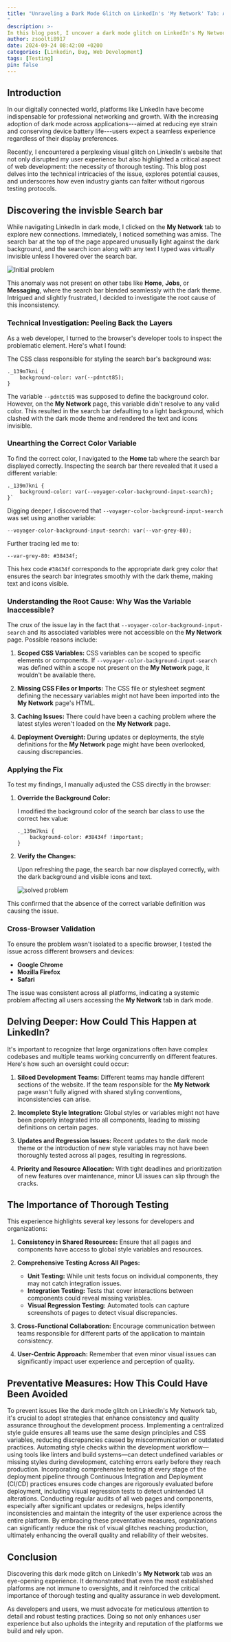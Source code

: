 ```yaml
---
title: "Unraveling a Dark Mode Glitch on LinkedIn's 'My Network' Tab: A Deep Dive into the Importance of Thorough Testing
"
description: >-
In this blog post, I uncover a dark mode glitch on LinkedIn's My Network tab, where the search bar's background color renders text and icons invisible. I dive into the technical details of the issue—explaining how a missing CSS variable caused the problem, why it wasn't accessible on this specific page, and how I traced and applied the correct color from other working tabs. This experience highlights the crucial importance of thorough testing in web development to prevent such issues from reaching production, even in large organizations like LinkedIn.
author: zsoolti8917
date: 2024-09-24 08:42:00 +0200
categories: [Linkedin, Bug, Web Development]
tags: [Testing]
pin: false
---
```



## **Introduction**

In our digitally connected world, platforms like LinkedIn have become indispensable for professional networking and growth. With the increasing adoption of dark mode across applications---aimed at reducing eye strain and conserving device battery life---users expect a seamless experience regardless of their display preferences.

Recently, I encountered a perplexing visual glitch on LinkedIn's website that not only disrupted my user experience but also highlighted a critical aspect of web development: the necessity of thorough testing. This blog post delves into the technical intricacies of the issue, explores potential causes, and underscores how even industry giants can falter without rigorous testing protocols.


## **Discovering the invisble Search bar**

While navigating LinkedIn in dark mode, I clicked on the **My Network** tab to explore new connections. Immediately, I noticed something was amiss. The search bar at the top of the page appeared unusually light against the dark background, and the search icon along with any text I typed was virtually invisible unless I hovered over the search bar.

![Initial problem](../assets/img/LinkedinBug1.PNG)

This anomaly was not present on other tabs like **Home**, **Jobs**, or **Messaging**, where the search bar blended seamlessly with the dark theme. Intrigued and slightly frustrated, I decided to investigate the root cause of this inconsistency.


### **Technical Investigation: Peeling Back the Layers**

As a web developer, I turned to the browser's developer tools to inspect the problematic element. Here's what I found:

The CSS class responsible for styling the search bar's background was:

```
._139m7kni {
    background-color: var(--pdntct85);
}
```
The variable `--pdntct85` was supposed to define the background color. However, on the **My Network** page, this variable didn't resolve to any valid color. This resulted in the search bar defaulting to a light background, which clashed with the dark mode theme and rendered the text and icons invisible.


### **Unearthing the Correct Color Variable**

To find the correct color, I navigated to the **Home** tab where the search bar displayed correctly. Inspecting the search bar there revealed that it used a different variable:

```
._139m7kni {
    background-color: var(--voyager-color-background-input-search);
}`
```
Digging deeper, I discovered that `--voyager-color-background-input-search` was set using another variable:


```
--voyager-color-background-input-search: var(--var-grey-80);
```
Further tracing led me to:

```
--var-grey-80: #38434f;
```
This hex code `#38434f` corresponds to the appropriate dark grey color that ensures the search bar integrates smoothly with the dark theme, making text and icons visible.


### **Understanding the Root Cause: Why Was the Variable Inaccessible?**

The crux of the issue lay in the fact that `--voyager-color-background-input-search` and its associated variables were not accessible on the **My Network** page. Possible reasons include:

1.  **Scoped CSS Variables:** CSS variables can be scoped to specific elements or components. If `--voyager-color-background-input-search` was defined within a scope not present on the **My Network** page, it wouldn't be available there.

2.  **Missing CSS Files or Imports:** The CSS file or stylesheet segment defining the necessary variables might not have been imported into the **My Network** page's HTML.

3.  **Caching Issues:** There could have been a caching problem where the latest styles weren't loaded on the **My Network** page.

4.  **Deployment Oversight:** During updates or deployments, the style definitions for the **My Network** page might have been overlooked, causing discrepancies.


### **Applying the Fix**

To test my findings, I manually adjusted the CSS directly in the browser:

1.  **Override the Background Color:**

    I modified the background color of the search bar class to use the correct hex value:
    ```
    ._139m7kni {
        background-color: #38434f !important;
    }
    ```
2.  **Verify the Changes:**

    Upon refreshing the page, the search bar now displayed correctly, with the dark background and visible icons and text.

    ![solved problem](../assets/img/LinkedInBugSovled.PNG)

This confirmed that the absence of the correct variable definition was causing the issue.


### **Cross-Browser Validation**

To ensure the problem wasn't isolated to a specific browser, I tested the issue across different browsers and devices:

-   **Google Chrome**
-   **Mozilla Firefox**
-   **Safari**

The issue was consistent across all platforms, indicating a systemic problem affecting all users accessing the **My Network** tab in dark mode.


## **Delving Deeper: How Could This Happen at LinkedIn?**

It's important to recognize that large organizations often have complex codebases and multiple teams working concurrently on different features. Here's how such an oversight could occur:

1.  **Siloed Development Teams:** Different teams may handle different sections of the website. If the team responsible for the **My Network** page wasn't fully aligned with shared styling conventions, inconsistencies can arise.

2.  **Incomplete Style Integration:** Global styles or variables might not have been properly integrated into all components, leading to missing definitions on certain pages.

3.  **Updates and Regression Issues:** Recent updates to the dark mode theme or the introduction of new style variables may not have been thoroughly tested across all pages, resulting in regressions.

4.  **Priority and Resource Allocation:** With tight deadlines and prioritization of new features over maintenance, minor UI issues can slip through the cracks.


## **The Importance of Thorough Testing**

This experience highlights several key lessons for developers and organizations:

1.  **Consistency in Shared Resources:** Ensure that all pages and components have access to global style variables and resources.

2.  **Comprehensive Testing Across All Pages:**

    -   **Unit Testing:** While unit tests focus on individual components, they may not catch integration issues.
    -   **Integration Testing:** Tests that cover interactions between components could reveal missing variables.
    -   **Visual Regression Testing:** Automated tools can capture screenshots of pages to detect visual discrepancies.
3.  **Cross-Functional Collaboration:** Encourage communication between teams responsible for different parts of the application to maintain consistency.

4.  **User-Centric Approach:** Remember that even minor visual issues can significantly impact user experience and perception of quality.


## **Preventative Measures: How This Could Have Been Avoided**

To prevent issues like the dark mode glitch on LinkedIn's My Network tab, it's crucial to adopt strategies that enhance consistency and quality assurance throughout the development process. Implementing a centralized style guide ensures all teams use the same design principles and CSS variables, reducing discrepancies caused by miscommunication or outdated practices. Automating style checks within the development workflow—using tools like linters and build systems—can detect undefined variables or missing styles during development, catching errors early before they reach production. Incorporating comprehensive testing at every stage of the deployment pipeline through Continuous Integration and Deployment (CI/CD) practices ensures code changes are rigorously evaluated before deployment, including visual regression tests to detect unintended UI alterations. Conducting regular audits of all web pages and components, especially after significant updates or redesigns, helps identify inconsistencies and maintain the integrity of the user experience across the entire platform. By embracing these preventative measures, organizations can significantly reduce the risk of visual glitches reaching production, ultimately enhancing the overall quality and reliability of their websites.

## **Conclusion**

Discovering this dark mode glitch on LinkedIn's **My Network** tab was an eye-opening experience. It demonstrated that even the most established platforms are not immune to oversights, and it reinforced the critical importance of thorough testing and quality assurance in web development.

As developers and users, we must advocate for meticulous attention to detail and robust testing practices. Doing so not only enhances user experience but also upholds the integrity and reputation of the platforms we build and rely upon.